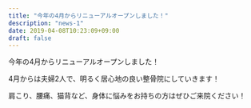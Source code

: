 ```yaml
---
title: "今年の4月からリニューアルオープンしました！"
description: "news-1"
date: 2019-04-08T10:23:09+09:00
draft: false
---
```


今年の4月からリニューアルオープンしました！

4月からは夫婦2人で、明るく居心地の良い整骨院にしていきます！

肩こり、腰痛、猫背など、身体に悩みをお持ちの方はぜひご来院ください！